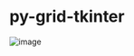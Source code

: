 # py-grid-tkinter

![image](https://user-images.githubusercontent.com/1501327/168418832-4de0f5fb-439f-4356-8b02-a4783ad8c5a0.png)

